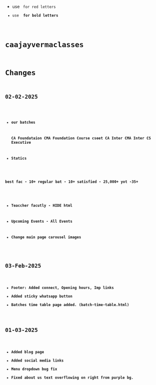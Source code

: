 -   use <code> for red letters
-   use <strong> for bold letters

# caajayvermaclasses

# Changes

## 02-02-2025

-   our batches

    CA Foundataion
    CMA Foundation Course
    cseet
    CA Inter
    CMA Inter
    CS Executive

-   Statics

best fac - 10+
regular bat - 10+
satisfied - 25,000+
yot -35+

-   Teaccher facutly - HIDE html

-   Upcoming Events - All Events
-   Change main page carousel images

## 03-Feb-2025

-   Footer: Added connect, Opening hours, Imp links
-   Added sticky whatsapp button
-   Batches time table page added. (batch-time-table.html)

## 01-03-2025

-   Added blog page
-   Added social media links
-   Menu dropdown bug fix
-   Fixed about us text overflowing on right from purple bg.
